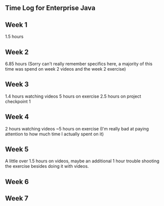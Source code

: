 ## Time Log for Enterprise Java ##

## Week 1 ## 
1.5 hours
## Week 2 ##
6.85 hours (Sorry can't really remember specifics here, a majority of this time was spend on week 2 videos
and the week 2 exercise)
## Week 3 ##
1.4 hours watching videos
5 hours on exercise
2.5 hours on project checkpoint 1
## Week 4 ##
2 hours watching videos
~5 hours on exercise (I'm really bad at paying attention to how much time I actually spent on it)

## Week 5 ##
A little over 1.5 hours on videos, maybe an additional 1 hour trouble shooting the exercise besides doing it with videos.


## Week 6 ##

## Week 7 ##